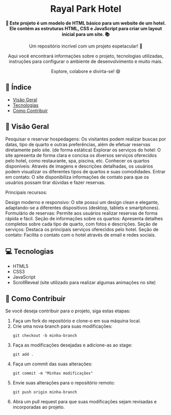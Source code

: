 <h1 align="center">Rayal Park Hotel</h1>



<div align="center">
  <strong>🚀 Este projeto é um modelo de HTML básico para um website de um hotel. Ele contém as estruturas HTML, CSS e JavaScript para criar um layout inicial para um site.  📚</strong>
</div>

<div align="center">
  <p>Um repositório incrível com um projeto espetacular! 🎉</p>
  <p>Aqui você encontrará informações sobre o projeto, tecnologias utilizadas, instruções para configurar o ambiente de desenvolvimento e muito mais.</p>
  <p>Explore, colabore e divirta-se! 😄</p>
</div>

## 📖 Índice

- [Visão Geral](#visão-geral)
- [Tecnologias](#tecnologias)
- [Como Contribuir](#como-contribuir)

## 🔭 Visão Geral

Pesquisar e reservar hospedagens: Os visitantes podem realizar buscas por datas, tipo de quarto e outras preferências, além de efetuar reservas diretamente pelo site. (de forma estática)
Explorar os serviços do hotel: O site apresenta de forma clara e concisa os diversos serviços oferecidos pelo hotel, como restaurante, spa, piscina, etc.
Conhecer os quartos disponíveis: Através de imagens e descrições detalhadas, os usuários podem visualizar os diferentes tipos de quartos e suas comodidades.
Entrar em contato: O site disponibiliza informações de contato para que os usuários possam tirar dúvidas e fazer reservas.

Principais recursos:

Design moderno e responsivo: O site possui um design clean e elegante, adaptando-se a diferentes dispositivos (desktop, tablets e smartphones).
Formulário de reservas: Permite aos usuários realizar reservas de forma rápida e fácil.
Seção de informações sobre os quartos: Apresenta detalhes completos sobre cada tipo de quarto, com fotos e descrições.
Seção de serviços: Destaca os principais serviços oferecidos pelo hotel.
Seção de contato: Facilita o contato com o hotel através de email e redes sociais.

## 💻 Tecnologias

- HTML5
- CSS3
- JavaScript
- ScrollReveal (site utilizado para realizar algumas animações no site)

## 🤝 Como Contribuir

Se você deseja contribuir para o projeto, siga estas etapas:

1. Faça um fork do repositório e clone-o em sua máquina local.
2. Crie uma nova branch para suas modificações:
   ```
   git checkout -b minha-branch
   ```
3. Faça as modificações desejadas e adicione-as ao stage:
   ```
   git add .
   ```
4. Faça um commit das suas alterações:
   ```
   git commit -m "Minhas modificações"
   ```
5. Envie suas alterações para o repositório remoto:
   ```
   git push origin minha-branch
   ```
6. Abra um pull request para que suas modificações sejam revisadas e incorporadas ao projeto.

